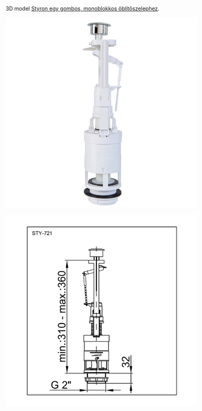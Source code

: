 # 

3D model [Styron egy gombos, monoblokkos öblítőszelephez](https://styron.hu/termek/monoblokkos-oblitoszelep-egy-gombos/).

![1. sty-721](etc/sty-721-1.jpg)

![2. sty-721](etc/sty-721-2.jpg)

